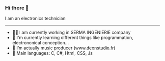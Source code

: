 ### Hi there 👋

<!--
**JohannDeon/JohannDeon** is a ✨ _special_ ✨ repository because its `README.md` (this file) appears on your GitHub profile.
-->
I am an electronics technician
______________________________

- 🧑‍💻 I am currently working in SERMA INGENIERIE company
- 🌱 I'm currently learning different things like programmation, electrononical conception...
- 🎵 I’m actually music producer (www.deonstudio.fr)
- 💾 Main languages: C, C#, Html, CSS, Js

